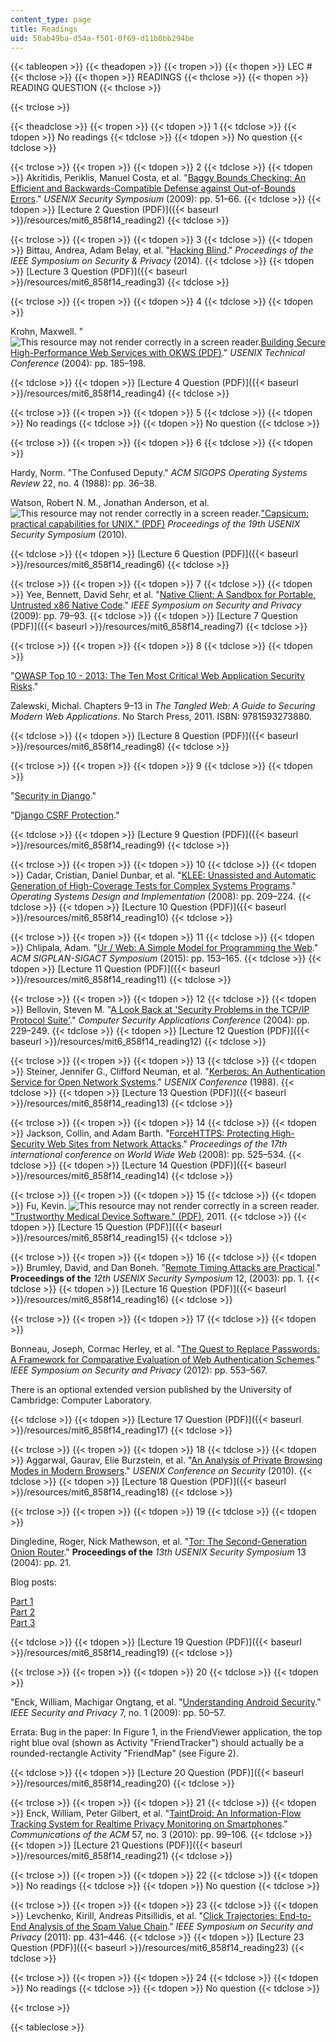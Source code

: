 ```yaml
---
content_type: page
title: Readings
uid: 50ab49ba-d54a-f501-0f69-d11b0bb294be
---
```


{{< tableopen >}}
{{< theadopen >}}
{{< tropen >}}
{{< thopen >}}
LEC #
{{< thclose >}}
{{< thopen >}}
READINGS
{{< thclose >}}
{{< thopen >}}
READING QUESTION
{{< thclose >}}

{{< trclose >}}

{{< theadclose >}}
{{< tropen >}}
{{< tdopen >}}
1
{{< tdclose >}}
{{< tdopen >}}
No readings
{{< tdclose >}}
{{< tdopen >}}
No question
{{< tdclose >}}

{{< trclose >}}
{{< tropen >}}
{{< tdopen >}}
2
{{< tdclose >}}
{{< tdopen >}}
Akritidis, Periklis, Manuel Costa, et al. "[Baggy Bounds Checking: An Efficient and Backwards-Compatible Defense against Out-of-Bounds Errors](http://research.microsoft.com/apps/pubs/default.aspx?id=101450)." _USENIX Security Symposium_ (2009): pp. 51–66.
{{< tdclose >}}
{{< tdopen >}}
[Lecture 2 Question (PDF)]({{< baseurl >}}/resources/mit6_858f14_reading2)
{{< tdclose >}}

{{< trclose >}}
{{< tropen >}}
{{< tdopen >}}
3
{{< tdclose >}}
{{< tdopen >}}
Bittau, Andrea, Adam Belay, et al. "[Hacking Blind](http://crypto.stanford.edu/~dabo/pubs/abstracts/brop.html)." _Proceedings of the IEEE Symposium on Security & Privacy_ (2014).
{{< tdclose >}}
{{< tdopen >}}
[Lecture 3 Question (PDF)]({{< baseurl >}}/resources/mit6_858f14_reading3)
{{< tdclose >}}

{{< trclose >}}
{{< tropen >}}
{{< tdopen >}}
4
{{< tdclose >}}
{{< tdopen >}}


Krohn, Maxwell. "![This resource may not render correctly in a screen reader.](/images/inacessible.gif)[Building Secure High-Performance Web Services with OKWS (PDF)](https://pdos.csail.mit.edu/papers/okws-usenix04.pdf)." _USENIX Technical Conference_ (2004): pp. 185–198.


{{< tdclose >}}
{{< tdopen >}}
[Lecture 4 Question (PDF)]({{< baseurl >}}/resources/mit6_858f14_reading4)
{{< tdclose >}}

{{< trclose >}}
{{< tropen >}}
{{< tdopen >}}
5
{{< tdclose >}}
{{< tdopen >}}
No readings
{{< tdclose >}}
{{< tdopen >}}
No question
{{< tdclose >}}

{{< trclose >}}
{{< tropen >}}
{{< tdopen >}}
6
{{< tdclose >}}
{{< tdopen >}}


Hardy, Norm. "The Confused Deputy." _ACM SIGOPS Operating Systems Review_ 22, no. 4 (1988): pp. 36–38.

Watson, Robert N. M., Jonathan Anderson, et al. ![This resource may not render correctly in a screen reader.](/images/inacessible.gif)["Capsicum: practical capabilities for UNIX." (PDF)](https://www.usenix.org/legacy/event/sec10/tech/full_papers/Watson.pdf) _Proceedings of the 19th USENIX Security Symposium_ (2010).


{{< tdclose >}}
{{< tdopen >}}
[Lecture 6 Question (PDF)]({{< baseurl >}}/resources/mit6_858f14_reading6)
{{< tdclose >}}

{{< trclose >}}
{{< tropen >}}
{{< tdopen >}}
7
{{< tdclose >}}
{{< tdopen >}}
Yee, Bennett, David Sehr, et al. "[Native Client: A Sandbox for Portable, Untrusted x86 Native Code](http://dx.doi.org/10.1109/SP.2009.25)." _IEEE Symposium on Security and Privacy_ (2009): pp. 79–93.
{{< tdclose >}}
{{< tdopen >}}
[Lecture 7 Question (PDF)]({{< baseurl >}}/resources/mit6_858f14_reading7)
{{< tdclose >}}

{{< trclose >}}
{{< tropen >}}
{{< tdopen >}}
8
{{< tdclose >}}
{{< tdopen >}}


"[OWASP Top 10 - 2013: The Ten Most Critical Web Application Security Risks](https://www.owasp.org/index.php/Top_10_2013-Top_10)."

Zalewski, Michal. Chapters 9–13 in _The Tangled Web: A Guide to Securing Modern Web Applications_. No Starch Press, 2011. ISBN: 9781593273880.


{{< tdclose >}}
{{< tdopen >}}
[Lecture 8 Question (PDF)]({{< baseurl >}}/resources/mit6_858f14_reading8)
{{< tdclose >}}

{{< trclose >}}
{{< tropen >}}
{{< tdopen >}}
9
{{< tdclose >}}
{{< tdopen >}}


"[Security in Django](https://docs.djangoproject.com/en/2.2/topics/security/)."

"[Django CSRF Protection](https://docs.djangoproject.com/en/dev/ref/csrf/)."


{{< tdclose >}}
{{< tdopen >}}
[Lecture 9 Question (PDF)]({{< baseurl >}}/resources/mit6_858f14_reading9)
{{< tdclose >}}

{{< trclose >}}
{{< tropen >}}
{{< tdopen >}}
10
{{< tdclose >}}
{{< tdopen >}}
Cadar, Cristian, Daniel Dunbar, et al. "[KLEE: Unassisted and Automatic Generation of High-Coverage Tests for Complex Systems Programs](http://llvm.org/pubs/2008-12-OSDI-KLEE.html)." _Operating Systems Design and Implementation_ (2008): pp. 209–224.
{{< tdclose >}}
{{< tdopen >}}
[Lecture 10 Question (PDF)]({{< baseurl >}}/resources/mit6_858f14_reading10)
{{< tdclose >}}

{{< trclose >}}
{{< tropen >}}
{{< tdopen >}}
11
{{< tdclose >}}
{{< tdopen >}}
Chlipala, Adam. "[Ur / Web: A Simple Model for Programming the Web](http://dspace.mit.edu/handle/1721.1/92321)." _ACM SIGPLAN-SIGACT Symposium_ (2015): pp. 153–165.
{{< tdclose >}}
{{< tdopen >}}
[Lecture 11 Question (PDF)]({{< baseurl >}}/resources/mit6_858f14_reading11)
{{< tdclose >}}

{{< trclose >}}
{{< tropen >}}
{{< tdopen >}}
12
{{< tdclose >}}
{{< tdopen >}}
Bellovin, Steven M. "[A Look Back at 'Security Problems in the TCP/IP Protocol Suite'](http://dx.doi.org/10.1109/CSAC.2004.3)." _Computer Security Applications Conference_ (2004): pp. 229–249.
{{< tdclose >}}
{{< tdopen >}}
[Lecture 12 Question (PDF)]({{< baseurl >}}/resources/mit6_858f14_reading12)
{{< tdclose >}}

{{< trclose >}}
{{< tropen >}}
{{< tdopen >}}
13
{{< tdclose >}}
{{< tdopen >}}
Steiner, Jennifer G., Clifford Neuman, et al. "[Kerberos: An Authentication Service for Open Network Systems](http://citeseerx.ist.psu.edu/viewdoc/summary?doi=10.1.1.112.9002)." _USENIX Conference_ (1988).
{{< tdclose >}}
{{< tdopen >}}
[Lecture 13 Question (PDF)]({{< baseurl >}}/resources/mit6_858f14_reading13)
{{< tdclose >}}

{{< trclose >}}
{{< tropen >}}
{{< tdopen >}}
14
{{< tdclose >}}
{{< tdopen >}}
Jackson, Collin, and Adam Barth. "[ForceHTTPS: Protecting High-Security Web Sites from Network Attacks](http://dx.doi.org/10.1145/1367497.1367569)." _Proceedings of the_ _17th_ _international conference on World Wide Web_ (2008): pp. 525–534.
{{< tdclose >}}
{{< tdopen >}}
[Lecture 14 Question (PDF)]({{< baseurl >}}/resources/mit6_858f14_reading14)
{{< tdclose >}}

{{< trclose >}}
{{< tropen >}}
{{< tdopen >}}
15
{{< tdclose >}}
{{< tdopen >}}
Fu, Kevin. ![This resource may not render correctly in a screen reader.](/images/inacessible.gif)["Trustworthy Medical Device Software." (PDF)](http://spqr.eecs.umich.edu/papers/fu-trustworthy-medical-device-software-IOM11.pdf), 2011.
{{< tdclose >}}
{{< tdopen >}}
[Lecture 15 Question (PDF)]({{< baseurl >}}/resources/mit6_858f14_reading15)
{{< tdclose >}}

{{< trclose >}}
{{< tropen >}}
{{< tdopen >}}
16
{{< tdclose >}}
{{< tdopen >}}
Brumley, David, and Dan Boneh. "[Remote Timing Attacks are Practical](http://citeseerx.ist.psu.edu/viewdoc/summary?doi=10.1.1.12.2615)." __Proceedings of the__ _12th_ _USENIX Security Symposium_ 12, (2003): pp. 1.
{{< tdclose >}}
{{< tdopen >}}
[Lecture 16 Question (PDF)]({{< baseurl >}}/resources/mit6_858f14_reading16)
{{< tdclose >}}

{{< trclose >}}
{{< tropen >}}
{{< tdopen >}}
17
{{< tdclose >}}
{{< tdopen >}}


Bonneau, Joseph, Cormac Herley, et al. "[The Quest to Replace Passwords: A Framework for Comparative Evaluation of Web Authentication Schemes](http://dx.doi.org/10.1109/SP.2012.44)." _IEEE Symposium on Security and Privacy_ (2012): pp. 553–567.

There is an optional extended version published by the University of Cambridge: Computer Laboratory.


{{< tdclose >}}
{{< tdopen >}}
[Lecture 17 Question (PDF)]({{< baseurl >}}/resources/mit6_858f14_reading17)
{{< tdclose >}}

{{< trclose >}}
{{< tropen >}}
{{< tdopen >}}
18
{{< tdclose >}}
{{< tdopen >}}
Aggarwal, Gaurav, Elie Burzstein, et al. "[An Analysis of Private Browsing Modes in Modern Browsers](http://dl.acm.org/citation.cfm?id=1929828)." _USENIX Conference on Security_ (2010).
{{< tdclose >}}
{{< tdopen >}}
[Lecture 18 Question (PDF)]({{< baseurl >}}/resources/mit6_858f14_reading18)
{{< tdclose >}}

{{< trclose >}}
{{< tropen >}}
{{< tdopen >}}
19
{{< tdclose >}}
{{< tdopen >}}


Dingledine, Roger, Nick Mathewson, et al. "[Tor: The Second-Generation Onion Router](http://www.nrl.navy.mil/itd/chacs/dingledine-tor-second-generation-onion-router)." __Proceedings of the__ _13th_ _USENIX Security Symposium_ 13 (2004): pp. 21.

Blog posts:

[Part 1](http://blog.torproject.org/blog/top-changes-tor-2004-design-paper-part-1)  
[Part 2](https://blog.torproject.org/blog/top-changes-tor-2004-design-paper-part-2)  
[Part 3](https://blog.torproject.org/blog/top-changes-tor-2004-design-paper-part-3)


{{< tdclose >}}
{{< tdopen >}}
[Lecture 19 Question (PDF)]({{< baseurl >}}/resources/mit6_858f14_reading19)
{{< tdclose >}}

{{< trclose >}}
{{< tropen >}}
{{< tdopen >}}
20
{{< tdclose >}}
{{< tdopen >}}


"Enck, William, Machigar Ongtang, et al. "[Understanding Android Security](http://dx.doi.org/10.1109/MSP.2009.26)." _IEEE Security and Privacy_ 7, no. 1 (2009): pp. 50–57.

Errata: Bug in the paper: In Figure 1, in the FriendViewer application, the top right blue oval (shown as Activity "FriendTracker") should actually be a rounded-rectangle Activity "FriendMap" (see Figure 2).


{{< tdclose >}}
{{< tdopen >}}
[Lecture 20 Question (PDF)]({{< baseurl >}}/resources/mit6_858f14_reading20)
{{< tdclose >}}

{{< trclose >}}
{{< tropen >}}
{{< tdopen >}}
21
{{< tdclose >}}
{{< tdopen >}}
Enck, William, Peter Gilbert, et al. "[TaintDroid: An Information-Flow Tracking System for Realtime Privacy Monitoring on Smartphones](http://dx.doi.org/10.1145/2494522)." _Communications of the ACM_ 57, no. 3 (2010): pp. 99–106.
{{< tdclose >}}
{{< tdopen >}}
[Lecture 21 Questions (PDF)]({{< baseurl >}}/resources/mit6_858f14_reading21)
{{< tdclose >}}

{{< trclose >}}
{{< tropen >}}
{{< tdopen >}}
22
{{< tdclose >}}
{{< tdopen >}}
No readings
{{< tdclose >}}
{{< tdopen >}}
No question
{{< tdclose >}}

{{< trclose >}}
{{< tropen >}}
{{< tdopen >}}
23
{{< tdclose >}}
{{< tdopen >}}
Levchenko, Kirill, Andreas Pitsillidis, et al. "[Click Trajectories: End-to-End Analysis of the Spam Value Chain](http://dx.doi.org/10.1109/SP.2011.24)." _IEEE Symposium on Security and Privacy_ (2011): pp. 431–446.
{{< tdclose >}}
{{< tdopen >}}
[Lecture 23 Question (PDF)]({{< baseurl >}}/resources/mit6_858f14_reading23)
{{< tdclose >}}

{{< trclose >}}
{{< tropen >}}
{{< tdopen >}}
24
{{< tdclose >}}
{{< tdopen >}}
No readings
{{< tdclose >}}
{{< tdopen >}}
No question
{{< tdclose >}}

{{< trclose >}}

{{< tableclose >}}